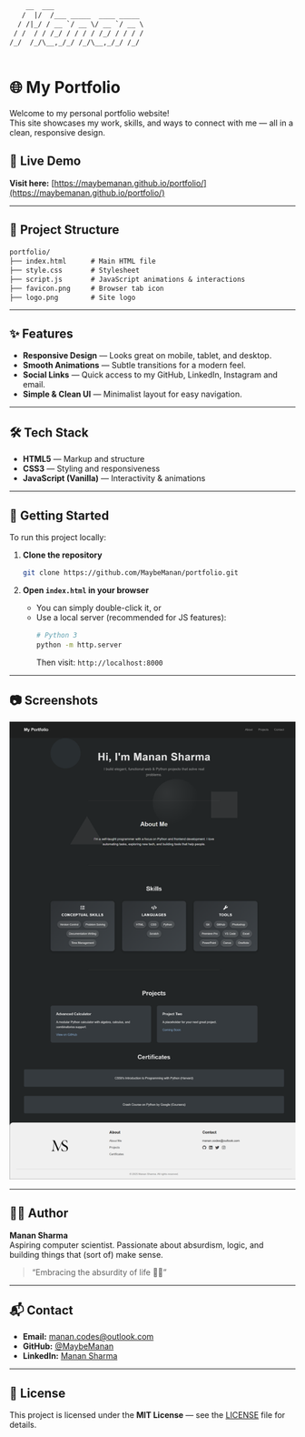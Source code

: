 ```
    __  ___                      
   /  |/  /___ _____  ____ _____ 
  / /|_/ / __ `/ __ \/ __ `/ __ \
 / /  / / /_/ / / / / /_/ / / / /
/_/  /_/\__,_/_/ /_/\__,_/_/ /_/ 
                                
```

# 🌐 My Portfolio

Welcome to my personal portfolio website!  
This site showcases my work, skills, and ways to connect with me — all in a clean, responsive design.

## 🔗 Live Demo
**Visit here:** [https://maybemanan.github.io/portfolio/](https://maybemanan.github.io/portfolio/)

---

## 📂 Project Structure

```
portfolio/
├── index.html      # Main HTML file
├── style.css       # Stylesheet
├── script.js       # JavaScript animations & interactions
├── favicon.png     # Browser tab icon
├── logo.png        # Site logo
```

---

## ✨ Features

- **Responsive Design** — Looks great on mobile, tablet, and desktop.
- **Smooth Animations** — Subtle transitions for a modern feel.
- **Social Links** — Quick access to my GitHub, LinkedIn, Instagram and email.
- **Simple & Clean UI** — Minimalist layout for easy navigation.

---

## 🛠️ Tech Stack

- **HTML5** — Markup and structure
- **CSS3** — Styling and responsiveness
- **JavaScript (Vanilla)** — Interactivity & animations

---

## 🚀 Getting Started

To run this project locally:

1. **Clone the repository**
   ```bash
   git clone https://github.com/MaybeManan/portfolio.git
   ```

2. **Open `index.html` in your browser**
   - You can simply double-click it, or
   - Use a local server (recommended for JS features):
     ```bash
     # Python 3
     python -m http.server
     ```
     Then visit: `http://localhost:8000`

---

## 📷 Screenshots

![Portfolio Preview](maybemanan.github.io_portfolio_.png)

---

## 👨‍💻 Author

**Manan Sharma**  
Aspiring computer scientist. Passionate about absurdism, logic, and building things that (sort of) make sense.

> “Embracing the absurdity of life 🌌✨”

---

## 📬 Contact

- **Email:** [manan.codes@outlook.com](mailto:your-email@example.com)
- **GitHub:** [@MaybeManan](https://github.com/MaybeManan)
- **LinkedIn:** [Manan Sharma](https://www.linkedin.com/in/manan-sharma-page/)

---

## 📜 License

This project is licensed under the **MIT License** — see the [LICENSE](LICENSE) file for details.